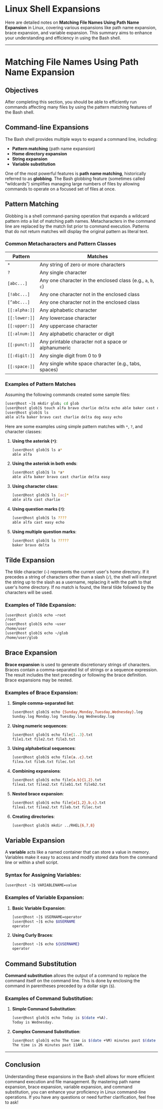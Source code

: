 # Linux Shell Expansions

Here are detailed notes on **Matching File Names Using Path Name Expansion** in Linux, covering various expansions like path name expansion, brace expansion, and variable expansion. This summary aims to enhance your understanding and efficiency in using the Bash shell.

---

# Matching File Names Using Path Name Expansion

## Objectives
After completing this section, you should be able to efficiently run commands affecting many files by using the pattern matching features of the Bash shell.

## Command-line Expansions
The Bash shell provides multiple ways to expand a command line, including:

- **Pattern matching** (path name expansion)
- **Home directory expansion**
- **String expansion**
- **Variable substitution**

One of the most powerful features is **path name matching**, historically referred to as **globbing**. The Bash globbing feature (sometimes called “wildcards”) simplifies managing large numbers of files by allowing commands to operate on a focused set of files at once.

## Pattern Matching
Globbing is a shell command-parsing operation that expands a wildcard pattern into a list of matching path names. Metacharacters in the command line are replaced by the match list prior to command execution. Patterns that do not return matches will display the original pattern as literal text.

### Common Metacharacters and Pattern Classes

| Pattern          | Matches                                                 |
|------------------|--------------------------------------------------------|
| `*`              | Any string of zero or more characters                  |
| `?`              | Any single character                                    |
| `[abc...]`       | Any one character in the enclosed class (e.g., `a`, `b`, `c`) |
| `[!abc...]`      | Any one character not in the enclosed class            |
| `[^abc...]`      | Any one character not in the enclosed class            |
| `[[:alpha:]]`    | Any alphabetic character                                |
| `[[:lower:]]`    | Any lowercase character                                 |
| `[[:upper:]]`    | Any uppercase character                                 |
| `[[:alnum:]]`    | Any alphabetic character or digit                       |
| `[[:punct:]]`    | Any printable character not a space or alphanumeric    |
| `[[:digit:]]`    | Any single digit from 0 to 9                           |
| `[[:space:]]`    | Any single white space character (e.g., tabs, spaces)  |

### Examples of Pattern Matches

Assuming the following commands created some sample files:
```bash
[user@host ~]$ mkdir glob; cd glob
[user@host glob]$ touch alfa bravo charlie delta echo able baker cast dog easy
[user@host glob]$ ls
able alfa baker bravo cast charlie delta dog easy echo
```

Here are some examples using simple pattern matches with `*`, `?`, and character classes:
1. **Using the asterisk (`*`)**:
   ```bash
   [user@host glob]$ ls a*
   able alfa
   ```

2. **Using the asterisk in both ends**:
   ```bash
   [user@host glob]$ ls *a*
   able alfa baker bravo cast charlie delta easy
   ```

3. **Using character class**:
   ```bash
   [user@host glob]$ ls [ac]*
   able alfa cast charlie
   ```

4. **Using question marks (`?`)**:
   ```bash
   [user@host glob]$ ls ????
   able alfa cast easy echo
   ```

5. **Using multiple question marks**:
   ```bash
   [user@host glob]$ ls ?????
   baker bravo delta
   ```

## Tilde Expansion
The tilde character (`~`) represents the current user's home directory. If it precedes a string of characters other than a slash (`/`), the shell will interpret the string up to the slash as a username, replacing it with the path to that user's home directory. If no match is found, the literal tilde followed by the characters will be used.

### Examples of Tilde Expansion:
```bash
[user@host glob]$ echo ~root
/root
[user@host glob]$ echo ~user
/home/user
[user@host glob]$ echo ~/glob
/home/user/glob
```

## Brace Expansion
**Brace expansion** is used to generate discretionary strings of characters. Braces contain a comma-separated list of strings or a sequence expression. The result includes the text preceding or following the brace definition. Brace expansions may be nested.

### Examples of Brace Expansion:
1. **Simple comma-separated list**:
   ```bash
   [user@host glob]$ echo {Sunday,Monday,Tuesday,Wednesday}.log
   Sunday.log Monday.log Tuesday.log Wednesday.log
   ```

2. **Using numeric sequences**:
   ```bash
   [user@host glob]$ echo file{1..3}.txt
   file1.txt file2.txt file3.txt
   ```

3. **Using alphabetical sequences**:
   ```bash
   [user@host glob]$ echo file{a..c}.txt
   filea.txt fileb.txt filec.txt
   ```

4. **Combining expansions**:
   ```bash
   [user@host glob]$ echo file{a,b}{1,2}.txt
   filea1.txt filea2.txt fileb1.txt fileb2.txt
   ```

5. **Nested brace expansion**:
   ```bash
   [user@host glob]$ echo file{a{1,2},b,c}.txt
   filea1.txt filea2.txt fileb.txt filec.txt
   ```

6. **Creating directories**:
   ```bash
   [user@host glob]$ mkdir ../RHEL{6,7,8}
   ```

## Variable Expansion
A **variable** acts like a named container that can store a value in memory. Variables make it easy to access and modify stored data from the command line or within a shell script.

### Syntax for Assigning Variables:
```bash
[user@host ~]$ VARIABLENAME=value
```

### Examples of Variable Expansion:
1. **Basic Variable Expansion**:
   ```bash
   [user@host ~]$ USERNAME=operator
   [user@host ~]$ echo $USERNAME
   operator
   ```

2. **Using Curly Braces**:
   ```bash
   [user@host ~]$ echo ${USERNAME}
   operator
   ```

## Command Substitution
**Command substitution** allows the output of a command to replace the command itself on the command line. This is done by enclosing the command in parentheses preceded by a dollar sign (`$`).

### Examples of Command Substitution:
1. **Simple Command Substitution**:
   ```bash
   [user@host glob]$ echo Today is $(date +%A).
   Today is Wednesday.
   ```

2. **Complex Command Substitution**:
   ```bash
   [user@host glob]$ echo The time is $(date +%M) minutes past $(date +%l%p).
   The time is 26 minutes past 11AM.
   ```

---

## Conclusion
Understanding these expansions in the Bash shell allows for more efficient command execution and file management. By mastering path name expansion, brace expansion, variable expansion, and command substitution, you can enhance your proficiency in Linux command-line operations. If you have any questions or need further clarification, feel free to ask!
